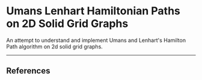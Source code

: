 Umans Lenhart Hamiltonian Paths on 2D Solid Grid Graphs
===

An attempt to understand and implement Umans and Lenhart's Hamilton Path
algorithm on 2d solid grid graphs.

---



References
---


